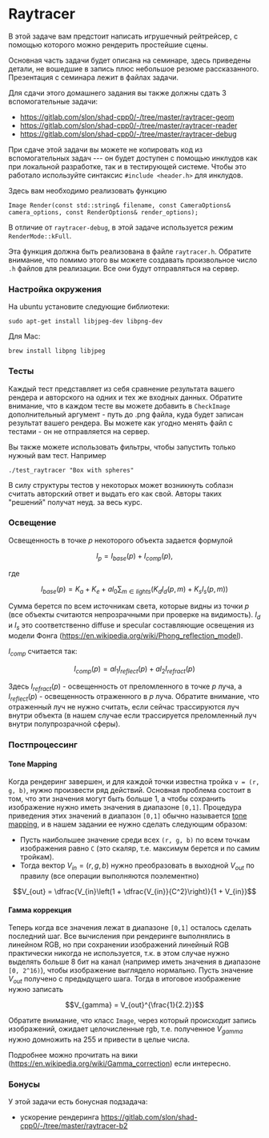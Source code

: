 # Raytracer

В этой задаче вам предстоит написать игрушечный рейтрейсер, с помощью которого можно
рендерить простейшие сцены.

Основная часть задачи будет описана на семинаре, здесь приведены детали, не вошедшие в запись плюс небольшое резюме рассказанного. Презентация с семинара лежит в файлах задачи.

Для сдачи этого домашнего задания вы также должны сдать 3 вспомогательные задачи:

* https://gitlab.com/slon/shad-cpp0/-/tree/master/raytracer-geom
* https://gitlab.com/slon/shad-cpp0/-/tree/master/raytracer-reader
* https://gitlab.com/slon/shad-cpp0/-/tree/master/raytracer-debug

При сдаче этой задачи вы можете не копировать код из вспомогательных задач --- он будет доступен с помощью инклудов как при локальной разработке, так и в тестирующей системе. Чтобы это работало используйте синтаксис `#include <header.h>` для инклудов.

Здесь вам необходимо реализовать функцию
```
Image Render(const std::string& filename, const CameraOptions& camera_options, const RenderOptions& render_options); 
```

В отличие от `raytracer-debug`, в этой задаче используется режим `RenderMode::kFull`.

Эта функция должна быть реализована в файле `raytracer.h`. Обратите внимание, что помимо этого вы можете создавать
произвольное число `.h` файлов для реализации. Все они будут отправляться
на сервер.

### Настройка окружения

На ubuntu установите следующие библиотеки:
```
sudo apt-get install libjpeg-dev libpng-dev
```

Для Mac:
```
brew install libpng libjpeg
```

### Тесты

Каждый тест представляет из себя сравнение результата вашего рендера и авторского на одних и тех же входных данных. Обратите внимание, что в каждом тесте вы можете добавить в `CheckImage` дополнительный аргумент - путь до .png файла, куда будет
записан результат вашего рендера. Вы можете как угодно менять файл с тестами - он не отправляется на сервер.

Вы также можете использовать фильтры, чтобы запустить только нужный вам тест. Например
```
./test_raytracer "Box with spheres"
```

В силу структуры тестов у некоторых может возникнуть соблазн считать авторский ответ и выдать его как свой. Авторы
таких "решений" получат неуд. за весь курс.

### Освещение

Освещенность в точке $`p`$ некоторого объекта задается формулой
```math
I_p = I_{base}(p) + I_{comp}(p),
```

где
```math
I_{base}(p) = K_a + K_e + al_0 \sum_{m \in lights} (K_d I_d(p, m) + K_s I_s(p, m))
```

Сумма берется по всем источникам света, которые видны из точки $`p`$ (все объекты считаются непрозрачными при проверке на видимость). $`I_d`$ и $`I_s`$
это соответственно diffuse и specular составляющие освещения из модели Фонга (https://en.wikipedia.org/wiki/Phong_reflection_model).

$`I_{comp}`$ считается так:
```math
I_{comp}(p) = al_1 I_{reflect}(p) + al_2 I_{refract}(p)
```

Здесь $`I_{refract}(p)`$ - освещенность от преломленного в точке $`p`$ луча, а $`I_{reflect}(p)`$ - освещенность
отраженного в $`p`$ луча. Обратите внимание, что отраженный луч не нужно считать, если сейчас трассируются
луч внутри объекта (в нашем случае если трассируется преломленный луч внутри полупрозрачной сферы).

### Постпроцессинг

#### Tone Mapping

Когда рендеринг завершен, и для каждой точки известна тройка `v = (r, g, b)`, нужно произвести ряд действий.
Основная проблема состоит в том, что эти значения могут быть больше 1, а чтобы сохранить изображение нужно иметь значения в диапазоне `[0,1]`.
Процедура приведения этих значений в диапазон `[0,1]` обычно называется [tone mapping](https://en.wikipedia.org/wiki/Tone_mapping), и в нашем задании ее нужно сделать следующим
образом:

* Пусть наибольшее значение среди всех `(r, g, b)` по всем точкам изображения равно `C` (это скаляр, т.е. максимум берется и по самим тройкам).
* Тогда вектор $`V_{in} = (r, g, b)`$ нужно преобразовать в выходной $`V_{out}`$ по правилу (все операции выполняются поэлементно)
```math
V_{out} = \dfrac{V_{in}\left(1 + \dfrac{V_{in}}{C^2}\right)}{1 + V_{in}}
```

#### Гамма коррекция

Теперь когда все значения лежат в диапазоне `[0,1]` осталось сделать последний шаг. Все вычисления при рендеринге выполнялись в линейном RGB,
но при сохранении изображений линейный RGB практически никогда не используется, т.к. в этом случае нужно выделять больше 8 бит на канал (например
иметь значения в диапазоне `[0, 2^16)`), чтобы изображение выглядело нормально. Пусть значение $`V_{out}`$ получено с предыдущего шага.
Тогда в итоговое изображение нужно записать
```math
V_{gamma} = V_{out}^{\frac{1}{2.2}}
```

Обратите внимание, что класс `Image`, через который происходит запись изображений, ожидает целочисленные rgb, т.е. полученное $`V_{gamma}`$ нужно
домножить на 255 и привести в целые числа.

Подробнее можно прочитать на вики (https://en.wikipedia.org/wiki/Gamma_correction) если интересно.

### Бонусы

У этой задачи есть бонусная подзадача:

* ускорение рендеринга https://gitlab.com/slon/shad-cpp0/-/tree/master/raytracer-b2